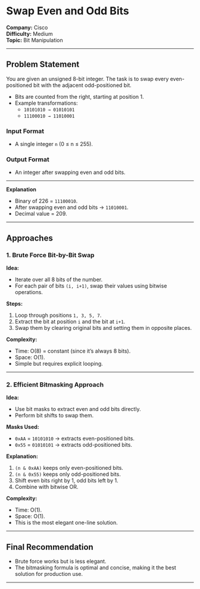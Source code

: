 # Swap Even and Odd Bits

**Company:** Cisco  
**Difficulty:** Medium  
**Topic:** Bit Manipulation  

---

## Problem Statement
You are given an unsigned 8-bit integer. The task is to swap every even-positioned bit with the adjacent odd-positioned bit.  

- Bits are counted from the right, starting at position 1.  
- Example transformations:  
  - `10101010 → 01010101`  
  - `11100010 → 11010001`  

### Input Format
- A single integer `n` (0 ≤ n ≤ 255).  

### Output Format
- An integer after swapping even and odd bits.  

---


**Explanation**  
- Binary of 226 = `11100010`.  
- After swapping even and odd bits → `11010001`.  
- Decimal value = 209.  

---

## Approaches

### 1. Brute Force Bit-by-Bit Swap
**Idea:**  
- Iterate over all 8 bits of the number.  
- For each pair of bits `(i, i+1)`, swap their values using bitwise operations.  

**Steps:**  
1. Loop through positions `1, 3, 5, 7`.  
2. Extract the bit at position `i` and the bit at `i+1`.  
3. Swap them by clearing original bits and setting them in opposite places.  

**Complexity:**  
- Time: O(8) = constant (since it’s always 8 bits).  
- Space: O(1).  
- Simple but requires explicit looping.

---

### 2. Efficient Bitmasking Approach
**Idea:**  
- Use bit masks to extract even and odd bits directly.  
- Perform bit shifts to swap them.  

**Masks Used:**  
- `0xAA` = `10101010` → extracts even-positioned bits.  
- `0x55` = `01010101` → extracts odd-positioned bits.  


**Explanation:**  
1. `(n & 0xAA)` keeps only even-positioned bits.  
2. `(n & 0x55)` keeps only odd-positioned bits.  
3. Shift even bits right by 1, odd bits left by 1.  
4. Combine with bitwise OR.  

**Complexity:**  
- Time: O(1).  
- Space: O(1).  
- This is the most elegant one-line solution.  

---

## Final Recommendation
- Brute force works but is less elegant.  
- The bitmasking formula is optimal and concise, making it the best solution for production use.  

---




